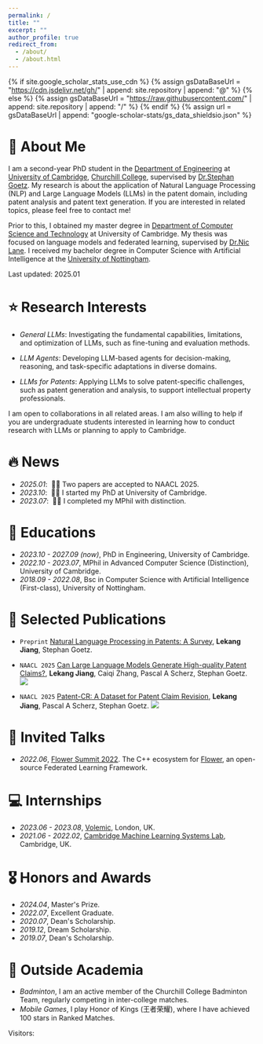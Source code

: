 ```yaml
---
permalink: /
title: ""
excerpt: ""
author_profile: true
redirect_from: 
  - /about/
  - /about.html
---
```


{% if site.google_scholar_stats_use_cdn %}
{% assign gsDataBaseUrl = "https://cdn.jsdelivr.net/gh/" | append: site.repository | append: "@" %}
{% else %}
{% assign gsDataBaseUrl = "https://raw.githubusercontent.com/" | append: site.repository | append: "/" %}
{% endif %}
{% assign url = gsDataBaseUrl | append: "google-scholar-stats/gs_data_shieldsio.json" %}

<span class='anchor' id='about-me'></span>

# 🙋 About Me
I am a second-year PhD student in the [Department of Engineering](https://www.eng.cam.ac.uk/) at [University of Cambridge](https://www.cam.ac.uk/), [Churchill College](https://www.chu.cam.ac.uk/), supervised by [Dr.Stephan Goetz](https://stephanmgoetz.github.io/). My research is about the application of Natural Language Processing (NLP) and Large Language Models (LLMs) in the patent domain, including patent analysis and patent text generation. If you are interested in related topics, please feel free to contact me! 

Prior to this, I obtained my master degree in [Department of Computer Science and Technology](https://www.cst.cam.ac.uk/) at University of Cambridge. My thesis was focused on language models and federated learning, supervised by [Dr.Nic Lane](https://www.cst.cam.ac.uk/people/ndl32). I received my bachelor degree in Computer Science with Artificial Intelligence at the [University of Nottingham](https://www.cst.cam.ac.uk/).

Last updated: 2025.01

# ⭐ Research Interests
- *General LLMs*: Investigating the fundamental capabilities, limitations, and optimization of LLMs, such as fine-tuning and evaluation methods.

- *LLM Agents*: Developing LLM-based agents for decision-making, reasoning, and task-specific adaptations in diverse domains.

- *LLMs for Patents*: Applying LLMs to solve patent-specific challenges, such as patent generation and analysis, to support intellectual property professionals.

I am open to collaborations in all related areas. I am also willing to help if you are undergraduate students interested in learning how to conduct research with LLMs or planning to apply to Cambridge. 

# 🔥 News
- *2025.01*: &nbsp;🎉🎉 Two papers are accepted to NAACL 2025. 
- *2023.10*: &nbsp;🎉🎉 I started my PhD at University of Cambridge. 
- *2023.07*: &nbsp;🎉🎉 I completed my MPhil with distinction. 


# 📖 Educations
- *2023.10 - 2027.09 (now)*, PhD in Engineering, University of Cambridge. 
- *2022.10 - 2023.07*, MPhil in Advanced Computer Science (Distinction), University of Cambridge. 
- *2018.09 - 2022.08*, Bsc in Computer Science with Artificial Intelligence (First-class), University of Nottingham. 

# 📝 Selected Publications 

- ``Preprint`` [Natural Language Processing in Patents: A Survey](https://arxiv.org/abs/2403.04105), **Lekang Jiang**, Stephan Goetz.

- ``NAACL 2025`` [Can Large Language Models Generate High-quality Patent Claims?](https://arxiv.org/abs/2406.19465), **Lekang Jiang**, Caiqi Zhang, Pascal A Scherz, Stephan Goetz. [![](https://img.shields.io/github/stars/scylj1/LLM4DPCG?style=social&label=Code+Stars)](https://github.com/scylj1/LLM4DPCG)

- ``NAACL 2025`` [Patent-CR: A Dataset for Patent Claim Revision](https://arxiv.org/abs/2412.02549), **Lekang Jiang**, Pascal A Scherz, Stephan Goetz. [![](https://img.shields.io/github/stars/scylj1/Patent-CR?style=social&label=Code+Stars)](https://github.com/scylj1/Patent-CR)


# 💬 Invited Talks
- *2022.06*, [Flower Summit 2022](https://flower.ai/events/flower-summit-2022/). The C++ ecosystem for [Flower](https://flower.ai/), an open-source Federated Learning Framework. 


# 💻 Internships
- *2023.06 - 2023.08*, [Volemic](https://www.volemic.com/), London, UK. 
- *2021.06 - 2022.02*, [Cambridge Machine Learning Systems Lab](https://mlsys.cst.cam.ac.uk/), Cambridge, UK.


# 🎖 Honors and Awards
- *2024.04*, Master's Prize. 
- *2022.07*, Excellent Graduate. 
- *2020.07*, Dean's Scholarship. 
- *2019.12*, Dream Scholarship. 
- *2019.07*, Dean's Scholarship. 

# 👀 Outside Academia
- *Badminton*, I am an active member of the Churchill College Badminton Team, regularly competing in inter-college matches. 
- *Mobile Games*, I play Honor of Kings (王者荣耀), where I have achieved 100 stars in Ranked Matches.

Visitors: 
<div style="width: 300px">
  <script type="text/javascript" id="clstr_globe" src="//clustrmaps.com/globe.js?d=URFbX8lZgAuBiRuydq2RZu_teM6FhI-4SbRK1MxbbGw"></script>
</div>